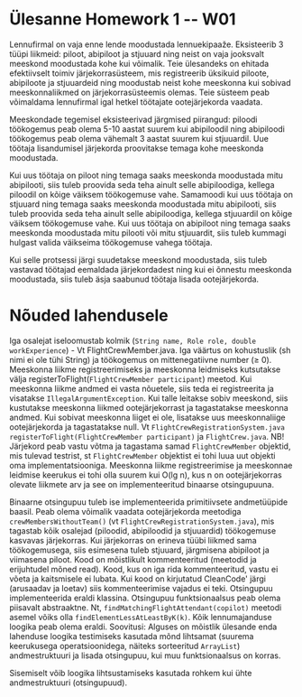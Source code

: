 
# Ülesanne Homework 1 -- W01
Lennufirmal on vaja enne lende moodustada lennuekipaaže. Eksisteerib 3 tüüpi liikmeid: piloot, abipiloot ja stjuuard ning neist on vaja jooksvalt meeskond moodustada kohe kui võimalik. Teie ülesandeks on ehitada efektiivselt toimiv järjekorrasüsteem, mis registreerib üksikuid piloote, abipiloote ja stjuuardeid ning moodustab neist kohe meeskonna kui sobivad meeskonnaliikmed on järjekorrasüsteemis olemas. Teie süsteem peab võimaldama lennufirmal igal hetkel töötajate ootejärjekorda vaadata.

Meeskondade tegemisel eksisteerivad järgmised piirangud: piloodi töökogemus peab olema 5-10 aastat suurem kui abipiloodil ning abipiloodi töökogemus peab olema vähemalt 3 aastat suurem kui stjuuardil. Uue töötaja lisandumisel järjekorda proovitakse temaga kohe meeskonda moodustada.

Kui uus töötaja on piloot ning temaga saaks meeskonda moodustada mitu abipilooti, siis tuleb proovida seda teha ainult selle abipiloodiga, kellega piloodil on kõige väiksem töökogemuse vahe. Samamoodi kui uus töötaja on stjuuard ning temaga saaks meeskonda moodustada mitu abipilooti, siis tuleb proovida seda teha ainult selle abipiloodiga, kellega stjuuardil on kõige väiksem töökogemuse vahe. Kui uus töötaja on abipiloot ning temaga saaks meeskonda moodustada mitu pilooti või mitu stjuuardit, siis tuleb kummagi hulgast valida väikseima töökogemuse vahega töötaja.

Kui selle protsessi järgi suudetakse meeskond moodustada, siis tuleb vastavad töötajad eemaldada järjekordadest ning kui ei õnnestu meeskonda moodustada, siis tuleb äsja saabunud töötaja lisada ootejärjekorda.

# Nõuded lahendusele
Iga osalejat iseloomustab kolmik (```String name, Role role, double workExperience```) - Vt FlightCrewMember.java. Iga väärtus on kohustuslik (sh nimi ei ole tühi String) ja töökogemus on mittenegatiivne number (≥ 0).
Meeskonna liikme registreerimiseks ja meeskonna leidmiseks kutsutakse välja registerToFlight(```FlightCrewMember participant```) meetod. Kui meeskonna liikme andmed ei vasta nõuetele, siis teda ei registreerita ja visatakse ```IllegalArgumentException```. Kui talle leitakse sobiv meeskond, siis kustutakse meeskonna liikmed ootejärjekorrast ja tagastatakse meeskonna andmed.
Kui sobivat meeskonna liiget ei ole, lisatakse uus meeskonnaliige ootejärjekorda ja tagastatakse null. Vt ```FlightCrewRegistrationSystem.java``` ```registerToFlight(FlightCrewMember participant)``` ja ```FlightCrew.java```.
NB! Järjekord peab vastu võtma ja tagastama samad ```FlightCrewMember``` objektid, mis tulevad testrist, st ```FlightCrewMember``` objektist ei tohi luua uut objekti oma implementatsiooniga.
Meeskonna liikme registreerimise ja meeskonnae leidmise keerukus ei tohi olla suurem kui O(lg n), kus n on ootejärjekorras olevate liikmete arv ja see on implementeeritud binaarse otsingupuuna.

Binaarne otsingupuu tuleb ise implementeerida primitiivsete andmetüüpide baasil.
Peab olema võimalik vaadata ootejärjekorda meetodiga ```crewMembersWithoutTeam()``` (vt ```FlightCrewRegistrationSystem.java```), mis tagastab kõik osalejad (piloodid, abipiloodid ja stjuuardid) töökogemuse kasvavas järjekorras. Kui järjekorras on erineva tüübi liikmed sama töökogemusega, siis esimesena tuleb stjuuard, järgmisena abipiloot ja viimasena piloot.
Kood on mõistlikult kommenteeritud (meetodid ja erijuhtudel mõned read). Kood, kus on iga rida kommenteeritud, vastu ei võeta ja kaitsmisele ei lubata. Kui kood on kirjutatud CleanCode' järgi (arusaadav ja loetav) siis kommenteerimise vajadus ei teki.
Otsingupuu implementeerida eraldi klassina. Otsingupuu funktsionaalsus peab olema piisavalt abstraaktne. Nt, ```findMatchingFlightAttendant(copilot)``` meetodi asemel võiks olla ```findElementLessAtLeastByK(k)```. Kõik lennumajanduse loogika peab olema eraldi.
Soovitusi:
Alguses on mõistlik ülesande enda lahenduse loogika testimiseks kasutada mõnd lihtsamat (suurema keerukusega operatsioonidega, näiteks sorteeritud ```ArrayList```) andmestruktuuri ja lisada otsingupuu, kui muu funktsionaalsus on korras.

Sisemiselt võib loogika lihtsustamiseks kasutada rohkem kui ühte andmestruktuuri (otsingupuud).
